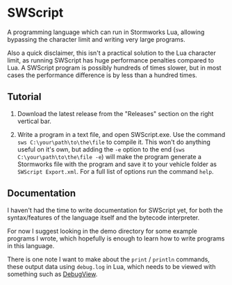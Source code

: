 # SWScript
A programming language which can run in Stormworks Lua, allowing bypassing the character limit and writing very large programs.

Also a quick disclaimer, this isn't a practical solution to the Lua character limit, as running SWScript has huge performance penalties compared to Lua. A SWScript program is possibly hundreds of times slower, but in most cases the performance difference is by less than a hundred times.

## Tutorial
1. Download the latest release from the "Releases" section on the right vertical bar.

2. Write a program in a text file, and open SWScript.exe. Use the command `sws C:\your\path\to\the\file` to compile it. This won't do anything useful on it's own, but adding the `-e` option to the end (`sws C:\your\path\to\the\file -e`) will make the program generate a Stormworks file with the program and save it to your vehicle folder as `SWScript Export.xml`. For a full list of options run the command `help`.

## Documentation
I haven't had the time to write documentation for SWScript yet, for both the syntax/features of the language itself and the bytecode interpreter.

For now I suggest looking in the demo directory for some example programs I wrote, which hopefully is enough to learn how to write programs in this language.

There is one note I want to make about the `print` / `println` commands, these output data using `debug.log` in Lua, which needs to be viewed with something such as [DebugView](https://learn.microsoft.com/en-us/sysinternals/downloads/debugview).